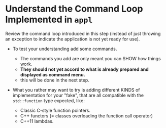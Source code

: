 # Understand the Command Loop Implemented in `appl`

Review the command loop introduced in this step (instead of
just throwing an exception to indicate the application is
not yet ready for use).

- To test your understanding add some commands.
  - The commands you add are only meant you can SHOW how
    things work.
  - **They should not yet accord to what is already prepared
    and displayed as command menu.**
  - this will be done in the next step.

- What you rather may want to try is adding different KINDS
  of implementation for your "fake", that are all compatible
  with the `std::function` type expected, like:
  - Classic C-style function pointers.
  - C++ functors (= classes overloading the function call
    operator)
  - C++11 lambdas.
